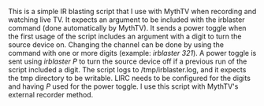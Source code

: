 This is a simple IR blasting script that I use with MythTV when recording and watching live TV.  It expects an argument to be included with the irblaster command (done automatically by MythTV).  It sends a power toggle when the first usage of the script includes an argument with a digit to turn the source device on.  Changing the channel can be done by using the command with one or more digits (example: *irblaster 321*).  A power toggle is sent using *irblaster P* to turn the source device off if a previous run of the script included a digit.  The script logs to /tmp/irblaster.log, and it expects the tmp directory to be writable.  LIRC needs to be configured for the digits and having *P* used for the power toggle.  I use this script with MythTV's external recorder method.
